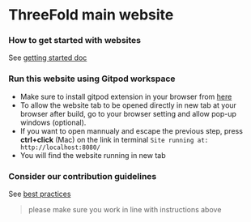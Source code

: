 
# ThreeFold main website

### How to get started with websites

See [getting started doc](https://github.com/threefoldfoundation/www_examplesite/blob/development/manual/install.md)


### Run this website using Gitpod workspace
 - Make sure to install gitpod extension in your browser from [here](https://www.gitpod.io/docs/browser-extension/)
 - To allow the website tab to be opened directly in new tab at your browser after build, go to your browser setting and allow pop-up windows (optional).
 - If you want to open mannualy and escape the previous step, press **ctrl+click** (Mac) on the link in terminal ``` Site running at: http://localhost:8080/  ```
 - You will find the website running in new tab


### Consider our contribution guidelines

See [best practices](https://github.com/threefoldfoundation/www_examplesite/blob/development/manual/contribute.md)

> please make sure you work in line with instructions above
